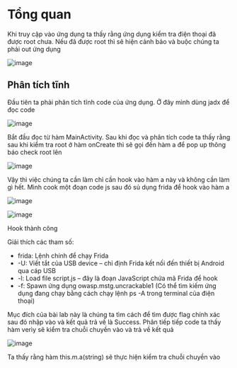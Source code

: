 # Tổng quan
Khi truy cập vào ứng dụng ta thấy rằng ứng dụng kiểm tra điện thoại đã được root chưa. Nếu đã được root thì sẽ hiện cảnh bảo và buộc chúng ta phải out ứng dụng

![image](https://github.com/user-attachments/assets/8d3e9fb1-affd-4cb3-a38b-82a5096179fd)
## Phân tích tĩnh
Đầu tiên ta phải phân tích tĩnh code của ứng dụng. Ở đây mình dùng jadx để đọc code

![image](https://github.com/user-attachments/assets/3e6512a4-5291-4065-b850-c74cc8758ad0)

Bắt đầu đọc từ hàm MainActivity. Sau khi đọc và phân tích code ta thấy rằng sau khi kiểm tra root ở hàm onCreate thì sẽ gọi đến hàm a để pop up thông báo check root lên

![image](https://github.com/user-attachments/assets/623bdc54-521e-4e73-aede-824da9bea67f)

Vậy thì việc chúng ta cần làm chỉ cần hook vào hàm a này và không cần làm gì hết. Mình cook một đoạn code js sau đó sủ dụng frida để hook vào hàm a

![image](https://github.com/user-attachments/assets/b88c42a6-4be7-436e-8c84-ca94ff5dffa5)

![image](https://github.com/user-attachments/assets/86ca92a4-4bfd-4dca-a10b-0b1031a0b3c5)

Hook thành công

Giải thích các tham số: 
* frida: Lệnh chính để chạy Frida
* -U: Viết tắt của USB device – chỉ định Frida kết nối đến thiết bị Android qua cáp USB
* -l: Load file script.js – đây là đoạn JavaScript chứa mã Frida để hook
* -f: Spawn ứng dụng owasp.mstg.uncrackable1 (Có thể tìm kiếm ứng dụng đang chạy bằng cách chạy lệnh ps -A trong terminal của điện thoại)

Mục đích của bài lab này là chúng ta tìm cách để tìm được flag chính xác sau đó nhập vào và kết quả trả về là Success. Phân tiếp tiếp code ta thấy hàm verìy sẽ kiểm tra chuỗi chuyền vào và trả về kết quả

![image](https://github.com/user-attachments/assets/75f06b43-8821-4df6-96b5-5448d4baf654)

Ta thấy rằng hàm this.m.a(string) sẽ thực hiện kiểm tra chuỗi chuyền vào






